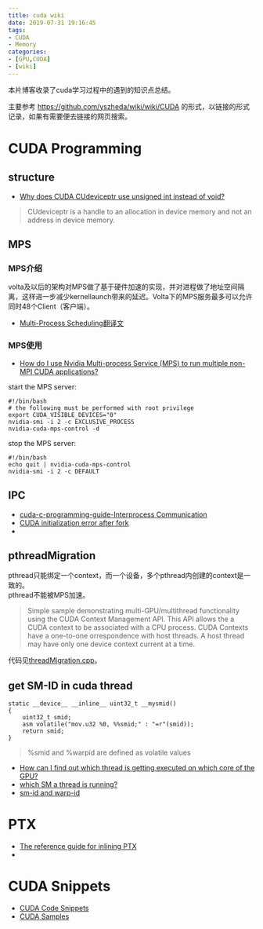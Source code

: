```yaml
---
title: cuda wiki
date: 2019-07-31 19:16:45
tags:
- CUDA
- Memory
categories:
- [GPU,CUDA]
- [wiki]
---
```


本片博客收录了cuda学习过程中的遇到的知识点总结。  

<!-- more -->  

主要参考 <https://github.com/yszheda/wiki/wiki/CUDA> 的形式，以链接的形式记录，如果有需要便去链接的网页搜索。  

# CUDA Programming

## structure

+ [Why does CUDA CUdeviceptr use unsigned int instead of void?](https://stackoverflow.com/a/18141906)  
> CUdeviceptr is a handle to an allocation in device memory and not an address in device memory.  



## MPS

### MPS介绍

volta及以后的架构对MPS做了基于硬件加速的实现，并对进程做了地址空间隔离，这样进一步减少kernellaunch带来的延迟。Volta下的MPS服务最多可以允许同时48个Client（客户端）。  
+ [Multi-Process Scheduling翻译文](https://cloud.tencent.com/developer/article/1081424)  

### MPS使用  
+ [How do I use Nvidia Multi-process Service (MPS) to run multiple non-MPI CUDA applications?](https://stackoverflow.com/a/34711344)  

start the MPS server:  

```
#!/bin/bash
# the following must be performed with root privilege
export CUDA_VISIBLE_DEVICES="0"
nvidia-smi -i 2 -c EXCLUSIVE_PROCESS
nvidia-cuda-mps-control -d
```

stop the MPS server:  
```
#!/bin/bash
echo quit | nvidia-cuda-mps-control
nvidia-smi -i 2 -c DEFAULT
```

## IPC

+ [cuda-c-programming-guide-Interprocess Communication](https://docs.nvidia.com/cuda/cuda-c-programming-guide/index.html#interprocess-communication)
+ [CUDA initialization error after fork](https://stackoverflow.com/questions/22950047/cuda-initialization-error-after-fork)  
+ 

## pthreadMigration

pthread只能绑定一个context，而一个设备，多个pthread内创建的context是一致的。  
pthread不能被MPS加速。  

> Simple sample demonstrating multi-GPU/multithread functionality using
> the CUDA Context Management API.  This API allows the a CUDA context to be 
> associated with a CPU process.  CUDA Contexts have a one-to-one orrespondence
> with host threads.  A host thread may have only one device context current
> at a time.

代码见[threadMigration.cpp](https://github.com/huoyao/cudasdk/blob/master/6_Advanced/threadMigration/threadMigration.cpp)。  


## get SM-ID in cuda thread

```
static __device__ __inline__ uint32_t __mysmid()
{
    uint32_t smid;
    asm volatile("mov.u32 %0, %%smid;" : "=r"(smid));
    return smid;
}
```

> %smid and %warpid are defined as volatile values

+ [How can I find out which thread is getting executed on which core of the GPU?](https://stackoverflow.com/questions/28881491/how-can-i-find-out-which-thread-is-getting-executed-on-which-core-of-the-gpu)
+ [which SM a thread is running?](https://devtalk.nvidia.com/default/topic/481465/cuda-programming-and-performance/any-way-to-know-on-which-sm-a-thread-is-running-/2)
+ [sm-id and warp-id](https://docs.nvidia.com/cuda/cuda-c-programming-guide/index.html#sm-id-and-warp-id)

# PTX

+ [The reference guide for inlining PTX ](https://docs.nvidia.com/cuda/inline-ptx-assembly/index.html#abstract)  
+ 


# CUDA Snippets


+ [CUDA Code Snippets](https://github.com/yszheda/wiki/wiki/CUDA-Code-Snippets)
+ [CUDA Samples](https://github.com/huoyao/cudasdk)
